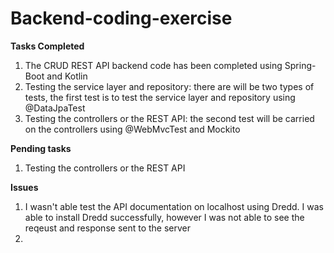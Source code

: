 # Backend-coding-exercise

**Tasks Completed**
<ol type="1">
  <li>The CRUD REST API backend code has been completed using Spring-Boot
      and Kotlin 
  </li>
  <li>Testing the service layer and repository: there are will be two types of tests, the first test is to test the service layer and repository 
       using @DataJpaTest
  </li>
  <li>Testing the controllers or the REST API: the second test will be carried on the controllers using @WebMvcTest and Mockito</li>
</ol>

**Pending tasks** 
<ol type="1">
  <li>
        Testing the controllers or the REST API
  </li>
 </ol>


**Issues**

<ol type="1">
  <li>
       I wasn't able test the API documentation on localhost using 
        Dredd. I was able to install Dredd successfully, however I was not able to see the reqeust and response sent to the server
  </li>
  <li>
  </li>
</ol>
 
   

